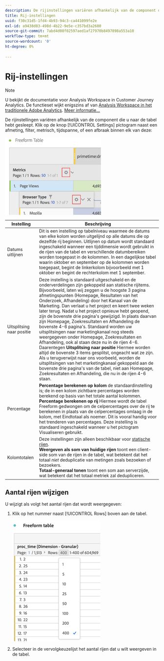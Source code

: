 ```yaml
---
description: De rijinstellingen variëren afhankelijk van de component die u naar de tabel hebt gesleept.
title: Rij-instellingen
uuid: f30c31d5-1fd4-4b93-94c3-ca441099fe2e
exl-id: a9438d83-498d-4b22-9e5e-c357bd3a2680
source-git-commit: 7abd4d08f02597aed1af27970b8497898a553a10
workflow-type: tm+mt
source-wordcount: '0'
ht-degree: 0%

---
```


# Rij-instellingen

>[!NOTE]
>
>U bekijkt de documentatie voor Analysis Workspace in Customer Journey Analytics. De functieset wijkt enigszins af van [Analysis Workspace in het traditionele Adobe Analytics](https://experienceleague.adobe.com/docs/analytics/analyze/analysis-workspace/home.html). [Meer informatie...](/help/getting-started/cja-aa.md)

De rijinstellingen variëren afhankelijk van de component die u naar de tabel hebt gesleept. Klik op de knop [!UICONTROL Settings] pictogram naast een afmeting, filter, metrisch, tijdspanne, of een afbraak binnen elk van deze:

![](assets/row-settings.png)

| Instelling | Beschrijving |
| --- | --- |
| Datums uitlijnen | Dit is een instelling op tabelniveau waarmee de datums van elke kolom worden uitgelijnd op alle datums die op dezelfde rij beginnen. Uitlijnen op datum wordt standaard ingeschakeld wanneer een tijddimensie wordt gebruikt in de rijen van de tabel en verschillende datumbereiken worden toegepast in de kolommen. In een dagelijkse tabel waarin oktober en september op de kolommen worden toegepast, begint de linkerkolom bijvoorbeeld met 1 oktober en begint de rechterkolom met 1 september. |
| Uitsplitsing naar positie | Deze instelling is standaard uitgeschakeld en de onderverdelingen zijn gekoppeld aan statische rijitems. Bijvoorbeeld, laten wij zeggen u de hoogste 3 pagina afmetingspunten (Homepage, Resultaten van het Onderzoek, Afhandeling) door het Kanaal van de Marketing. Dan verlaat u het project en keert twee weken later terug. Nadat u het project opnieuw hebt geopend, zijn de bovenste drie pagina&#39;s gewijzigd. In plaats daarvan zijn Homepage, Zoekresultaten en Afhandeling de bovenste 4-6 pagina&#39;s. Standaard worden uw uitsplitsingen naar marketingkanaal nog steeds weergegeven onder Homepage, Zoekresultaten en Afhandeling, ook al staan deze nu in de rijen 4-6. <br> Daarentegen **Uitsplitsing naar positie** Hiermee worden altijd de bovenste 3 items gesplitst, ongeacht wat ze zijn. Als u terugverwijst naar ons voorbeeld, worden de uitsplitsingen van het marketingkanaal gekoppeld aan de bovenste drie pagina&#39;s van de tabel, niet aan Homepage, Zoekresultaten en Afhandeling, die nu in de rijen 4-6 staan. |
| Percentage | **Percentage berekenen op kolom** de standaardinstelling is; de in een kolom zichtbare percentages worden berekend op basis van het totale aantal kolommen. <br>**Percentage berekenen op rij** Hiermee wordt de tabel Freeform gedwongen om de celpercentages over de rij te berekenen in plaats van de celpercentages omlaag in de kolom, met Eindtotaal als noemer. Dit is vooral handig voor het trenderen van percentages. Deze instelling is standaard ingeschakeld wanneer u het pictogram Visualiseren gebruikt. |
| Kolomtotalen | Deze instellingen zijn alleen beschikbaar voor [statische rijen](/help/analysis-workspace/visualizations/freeform-table/column-row-settings/manual-vs-dynamic-rows.md). <br> **Weergeven als som van huidige rijen** toont een client-side som van de rijen in de tabel, wat betekent dat het totaal *niet* deduplicatie van metingen zoals bezoeken of bezoekers. <br> **Totaal-generaal tonen** toont een som aan serverzijde, wat betekent dat het totaal metriek zal dedupliceren. |

## Aantal rijen wijzigen

U wijzigt als volgt het aantal rijen dat wordt weergegeven:

1. Klik op het nummer naast [!UICONTROL Rows] boven aan de tabel.

   ![](assets/row-number.png)

1. Selecteer in de vervolgkeuzelijst het aantal rijen dat u wilt weergeven in de tabel.
